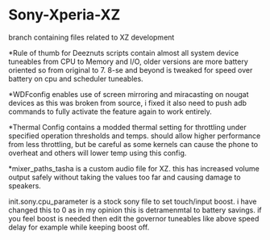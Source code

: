 # Sony-Xperia-XZ
branch containing files related to XZ development 

*Rule of thumb for Deeznuts scripts contain almost all system device tuneables from CPU to Memory and I/O, older versions are more battery oriented so from original to 7.
8-se and beyond is tweaked for speed over battery on cpu and scheduler tuneables.

*WDFconfig enables use of screen mirroring and miracasting on nougat devices as this was broken from source, i fixed it also need to push adb commands to fully activate the feature again to work entirely.

*Thermal Config contains a modded thermal setting for throttling under specified operation thresholds and temps. should allow higher performance from less throttling, but be careful as some kernels can cause the phone to overheat and others will lower temp using this config.

*mixer_paths_tasha is a custom audio file for XZ. this has increased volume output safely without taking the values too far and causing damage to speakers.

init.sony.cpu_parameter is a stock sony file to set touch/input boost. i have changed this to 0 as in my opinion this is detramenmtal to battery savings. if you feel boost is needed then edit the governor tuneables like above speed delay for example while keeping boost off.
